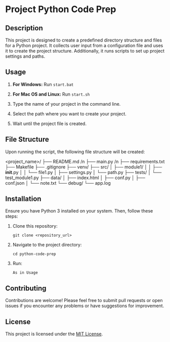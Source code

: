 # Project Python Code Prep

## Description
This project is designed to create a predefined directory structure and files for a Python project. It collects user input from a configuration file and uses it to create the project structure. Additionally, it runs scripts to set up project settings and paths.

## Usage
1. **For Windows:**
    Run `start.bat`

2. **For Mac OS and Linux:**
    Run `start.sh`

3. Type the name of your project in the command line.

4. Select the path where you want to create your project.

5. Wait until the project file is created.

## File Structure
Upon running the script, the following file structure will be created:

<project_name>/
├── README.md /n
├── main.py /n
├── requirements.txt
├── Makefile
├── .gitignore
├── venv/
├── src/
│   ├── module1/
│   │   ├── __init__.py
│   │   └── file1.py
│   ├── settings.py
│   └── path.py
├── tests/
│   └── test_module1.py
├── data/
│   ├── index.html
│   ├── conf.py
│   ├── conf.json
│   └── note.txt
└── debug/
    └── app.log


## Installation
Ensure you have Python 3 installed on your system. Then, follow these steps:

1. Clone this repository:
    ```
    git clone <repository_url>
    ```
2. Navigate to the project directory:
    ```
    cd python-code-prep
    ```
3. Run:
    ```
    As in Usage
    ```

## Contributing
Contributions are welcome! Please feel free to submit pull requests or open issues if you encounter any problems or have suggestions for improvement.

## License
This project is licensed under the [MIT License](LICENSE).
